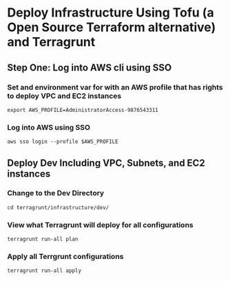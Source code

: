 # Deploy Infrastructure Using Tofu (a Open Source Terraform alternative) and Terragrunt

## Step One: Log into AWS cli using SSO

### Set and environment var for with an AWS profile that has rights to deploy VPC and EC2 instances

`export AWS_PROFILE=AdministratorAccess-9876543311`

### Log into AWS using SSO

`aws sso login --profile $AWS_PROFILE`

## Deploy Dev Including VPC, Subnets, and EC2 instances

### Change to the Dev Directory

`cd terragrunt/infrastructure/dev/`

### View what Terragrunt will deploy for all configurations

`terragrunt run-all plan`

### Apply all Terrgrunt configurations

`terragrunt run-all apply`
